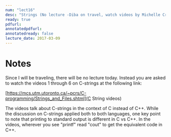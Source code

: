 ```yaml
---
num: "lect16"
desc: "Strings (No lecture -Diba on travel, watch videos by Michelle Craig)"
ready: true
pdfurl: 
annotatedpdfurl: 
annotatedready: false
lecture_date: 2017-03-09 
---
```


# Notes
Since I will be traveling, there will be no lecture today.
Instead you are asked to watch the videos 1 through 6 on C-strings at the following link:

[https://mcs.utm.utoronto.ca/~pcrs/C-programming/Strings_and_Files.shtml](C String videos)

The videos talk about C-strings in the context of C instead of C++. While the discussion on C-strings applied both to both languages, one key point to note that printing to standard output is different in C vs C++. In the videos, wherever you see "printf" read "cout" to get the equivalent code in C++. 

